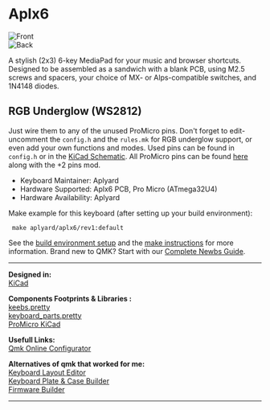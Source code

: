 # Aplx6

![Front](https://i.imgur.com/flhSvAG.png)  
![Back](https://i.imgur.com/PXqNmUh.png)
   
A stylish (2x3) 6-key MediaPad for your music and browser shortcuts. Designed to be assembled as a sandwich with a blank PCB, using M2.5 screws and spacers, your choice of MX- or Alps-compatible switches, and 1N4148 diodes.


## RGB Underglow (WS2812)

Just wire them to any of the unused ProMicro pins. Don't forget to edit-uncomment the `config.h` and the `rules.mk` for RGB underglow support, or even add your own functions and modes. Used pins can be found in `config.h` or in the [KiCad Schematic](https://github.com/Aplyard/Aplx6/blob/master/kiCad/xd6.sch). All ProMicro pins can be found [here](https://golem.hu/article/pro-micro-pinout/) along with the +2 pins mod.

* Keyboard Maintainer: Aplyard
* Hardware Supported: Aplx6 PCB, Pro Micro (ATmega32U4)
* Hardware Availability: Aplyard

Make example for this keyboard (after setting up your build environment):

     make aplyard/aplx6/rev1:default

See the [build environment setup](https://docs.qmk.fm/#/getting_started_build_tools) and the [make instructions](https://docs.qmk.fm/#/getting_started_make_guide) for more information. Brand new to QMK? Start with our [Complete Newbs Guide](https://docs.qmk.fm/#/newbs).

---  
****Designed in**:**  
[KiCad](https://github.com/KiCad)  

**Components Footprints & Libraries :**  
[keebs.pretty](https://github.com/egladman/keebs.pretty)  
[keyboard_parts.pretty
](https://github.com/tmk/keyboard_parts.pretty)  
[ProMicro KiCad](https://github.com/Biacco42/ProMicroKiCad)  

**Usefull Links:**  
[Qmk Online Configurator](https://config.qmk.fm/#)  

**Alternatives of qmk that worked for me:**  
[Keyboard Layout Editor](http://www.keyboard-layout-editor.com/#/)   
[Keyboard Plate & Case Builder](http://builder.swillkb.com/)  
[Firmware Builder](https://kbfirmware.com/)      

---   